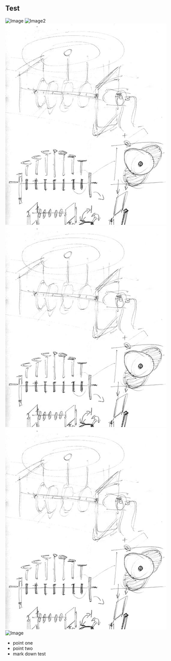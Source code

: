 
## Test



![Image](https://github.com/FabLabWgtn/Wavy/working/concepts/1.jpg)
![Image2](//working/concepts/1.jpg)
![Image](../working/concepts/1.jpg)
![Image](..//working/concepts/1.jpg)
![Image](/../working/concepts/1.jpg)
![Image](//../working/concepts/1.jpg)




+ point one
+ point two
+ mark down test




